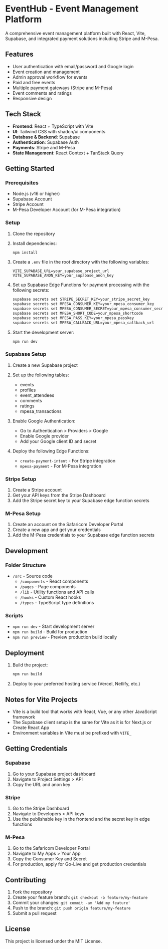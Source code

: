 
# EventHub - Event Management Platform

A comprehensive event management platform built with React, Vite, Supabase, and integrated payment solutions including Stripe and M-Pesa.

## Features

- User authentication with email/password and Google login
- Event creation and management
- Admin approval workflow for events
- Paid and free events
- Multiple payment gateways (Stripe and M-Pesa)
- Event comments and ratings
- Responsive design

## Tech Stack

- **Frontend**: React + TypeScript with Vite
- **UI**: Tailwind CSS with shadcn/ui components
- **Database & Backend**: Supabase
- **Authentication**: Supabase Auth
- **Payments**: Stripe and M-Pesa
- **State Management**: React Context + TanStack Query

## Getting Started

### Prerequisites

- Node.js (v16 or higher)
- Supabase Account
- Stripe Account
- M-Pesa Developer Account (for M-Pesa integration)

### Setup

1. Clone the repository
2. Install dependencies:
   ```bash
   npm install
   ```
3. Create a `.env` file in the root directory with the following variables:
   ```
   VITE_SUPABASE_URL=your_supabase_project_url
   VITE_SUPABASE_ANON_KEY=your_supabase_anon_key
   ```

4. Set up Supabase Edge Functions for payment processing with the following secrets:
   ```bash
   supabase secrets set STRIPE_SECRET_KEY=your_stripe_secret_key
   supabase secrets set MPESA_CONSUMER_KEY=your_mpesa_consumer_key
   supabase secrets set MPESA_CONSUMER_SECRET=your_mpesa_consumer_secret
   supabase secrets set MPESA_SHORT_CODE=your_mpesa_shortcode
   supabase secrets set MPESA_PASS_KEY=your_mpesa_passkey
   supabase secrets set MPESA_CALLBACK_URL=your_mpesa_callback_url
   ```

5. Start the development server:
   ```bash
   npm run dev
   ```

### Supabase Setup

1. Create a new Supabase project
2. Set up the following tables:
   - events
   - profiles
   - event_attendees
   - comments
   - ratings
   - mpesa_transactions

3. Enable Google Authentication:
   - Go to Authentication > Providers > Google
   - Enable Google provider
   - Add your Google client ID and secret

4. Deploy the following Edge Functions:
   - `create-payment-intent` - For Stripe integration
   - `mpesa-payment` - For M-Pesa integration

### Stripe Setup

1. Create a Stripe account
2. Get your API keys from the Stripe Dashboard
3. Add the Stripe secret key to your Supabase edge function secrets

### M-Pesa Setup

1. Create an account on the Safaricom Developer Portal
2. Create a new app and get your credentials
3. Add the M-Pesa credentials to your Supabase edge function secrets

## Development

### Folder Structure

- `/src` - Source code
  - `/components` - React components
  - `/pages` - Page components
  - `/lib` - Utility functions and API calls
  - `/hooks` - Custom React hooks
  - `/types` - TypeScript type definitions

### Scripts

- `npm run dev` - Start development server
- `npm run build` - Build for production
- `npm run preview` - Preview production build locally

## Deployment

1. Build the project:
   ```bash
   npm run build
   ```

2. Deploy to your preferred hosting service (Vercel, Netlify, etc.)

## Notes for Vite Projects

- Vite is a build tool that works with React, Vue, or any other JavaScript framework
- The Supabase client setup is the same for Vite as it is for Next.js or Create React App
- Environment variables in Vite must be prefixed with `VITE_`

## Getting Credentials

### Supabase

1. Go to your Supabase project dashboard
2. Navigate to Project Settings > API
3. Copy the URL and anon key

### Stripe

1. Go to the Stripe Dashboard
2. Navigate to Developers > API keys
3. Use the publishable key in the frontend and the secret key in edge functions

### M-Pesa

1. Go to the Safaricom Developer Portal
2. Navigate to My Apps > Your App
3. Copy the Consumer Key and Secret
4. For production, apply for Go-Live and get production credentials

## Contributing

1. Fork the repository
2. Create your feature branch: `git checkout -b feature/my-feature`
3. Commit your changes: `git commit -am 'Add my feature'`
4. Push to the branch: `git push origin feature/my-feature`
5. Submit a pull request

## License

This project is licensed under the MIT License.
